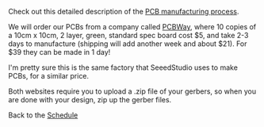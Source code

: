 Check out this detailed description of the [PCB manufacturing process](https://www.digikey.com/en/maker/blogs/2018/how-is-a-pcb-manufactured).

We will order our PCBs from a company called [PCBWay](https://www.pcbway.com/), where 10 copies of a 10cm x 10cm, 2 layer, green, standard spec board cost $5, and take 2-3 days to manufacture (shipping will add another week and about $21). For $39 they can be made in 1 day!  

I'm pretty sure this is the same factory that SeeedStudio uses to make PCBs, for a similar price. 

Both websites require you to upload a .zip file of your gerbers, so when you are done with your design, zip up the gerber files.

Back to the [Schedule](https://github.com/ndm736/ME433_2019/wiki/Schedule)